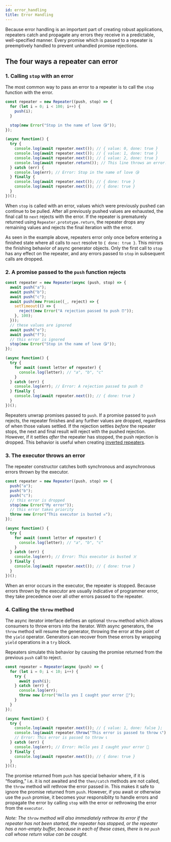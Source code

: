 ```yaml
---
id: error_handling
title: Error Handling
---
```


Because error handling is an important part of creating robust applications, repeaters catch and propagate any errors they receive in a predictable, well-specified manner. Every promise which is passed to a repeater is preemptively handled to prevent unhandled promise rejections.

## The four ways a repeater can error

### 1. Calling `stop` with an error

The most common way to pass an error to a repeater is to call the `stop` function with the error.

```js
const repeater = new Repeater((push, stop) => {
  for (let i = 0; i < 100; i++) {
    push(i);
  }

  stop(new Error("Stop in the name of love 😘"));
});

(async function() {
  try {
    console.log(await repeater.next()); // { value: 0, done: true }
    console.log(await repeater.next()); // { value: 1, done: true }
    console.log(await repeater.next()); // { value: 2, done: true }
    console.log(await repeater.return()); // This line throws an error.
  } catch (err) {
    console.log(err); // Error: Stop in the name of love 😘
  } finally {
    console.log(await repeater.next()); // { done: true }
    console.log(await repeater.next()); // { done: true }
  }
})();
```

When `stop` is called with an error, values which were previously pushed can continue to be pulled. After all previously pushed values are exhausted, the final call to `next` rejects with the error. If the repeater is prematurely returned using `Repeater.prototype.return`, the repeater drops any remaining values and rejects the final iteration with the error.

As seen in the example above, repeaters error only once before entering a finished state where all calls to `next` resolve to `{ done: true }`. This mirrors the finishing behavior of async generator objects. Only the first call to `stop` has any effect on the repeater, and any errors passed to `stop` in subsequent calls are dropped.

### 2. A promise passed to the `push` function rejects

```js
const repeater = new Repeater(async (push, stop) => {
  await push("a");
  await push("b");
  await push("c");
  await push(new Promise((_, reject) => {
    setTimeout(() => {
      reject(new Error("A rejection passed to push ⏰"));
    }, 100);
  }));
  // these values are ignored
  await push("e");
  await push("f");
  // this error is ignored
  stop(new Error("Stop in the name of love 😘"));
});

(async function() {
  try {
    for await (const letter of repeater) {
      console.log(letter); // "a", "b", "c"
    }
  } catch (err) {
    console.log(err); // Error: A rejection passed to push ⏰
  } finally {
    console.log(await repeater.next()); // { done: true }
  }
})();
```

Repeaters unwrap promises passed to `push`. If a promise passed to `push` rejects, the repeater finishes and any further values are dropped, regardless of when those values settled. If the rejection settles *before* the repeater stops, the next and final result will reject with the pushed rejection. However, if it settles *after* the repeater has stopped, the push rejection is dropped. This behavior is useful when creating [inverted repeaters](/docs/inverted-repeaters).

### 3. The executor throws an error

The repeater constructor catches both synchronous and asynchronous errors thrown by the executor.

```js
const repeater = new Repeater((push, stop) => {
  push("a");
  push("b");
  push("c");
  // this error is dropped
  stop(new Error("My error"));
  // this error takes priority
  throw new Error("This executor is busted ☠️");
});

(async function() {
  try {
    for await (const letter of repeater) {
      console.log(letter); // "a", "b", "c"
    }
  } catch (err) {
    console.log(err); // Error: This executor is busted ☠️
  } finally {
    console.log(await repeater.next()); // { done: true }
  }
})();
```

When an error occurs in the executor, the repeater is stopped. Because errors thrown by the executor are usually indicative of programmer error, they take precedence over all other errors passed to the repeater.  

### 4. Calling the `throw` method

The async iterator interface defines an optional `throw` method which allows consumers to throw errors into the iterator. With async generators, the `throw` method will resume the generator, throwing the error at the point of the `yield` operator. Generators can recover from these errors by wrapping `yield` operations in a `try` block.

Repeaters simulate this behavior by causing the promise returned from the previous `push` call to reject.

```js
const repeater = Repeater(async (push) => {
  for (let i = 0; i < 10; i++) {
    try {
      await push(i);
    } catch (err) {
      console.log(err);
      throw new Error("Hello yes I caught your error 👀");
    }
  }
});

(async function() {
  try {
    console.log(await repeater.next()); // { value: 1, done: false };
    console.log(await repeater.throw("This error is passed to throw 📞")); // This line throws an error.
    // Error: This error is passed to throw 📞
  } catch (err) {
    console.log(err); // Error: Hello yes I caught your error 👀
  } finally {
    console.log(await repeater.next()); // { done: true }
  }
})();
```

The promise returned from `push` has special behavior where, if it is “floating,” i.e. it is not awaited and the `then/catch` methods are not called, the `throw` method will rethrow the error passed in. This makes it safe to ignore the promise returned from `push`. However, if you await or otherwise use the `push` promise, it becomes your responsiblity to handle errors and propagate the error by calling `stop` with the error or rethrowing the error from the `executor`.

*Note: The `throw` method will also immediately rethrow its error if the repeater has not been started, the repeater has stopped, or the repeater has a non-empty buffer, because in each of these cases, there is no `push` call whose return value can be caught.*
